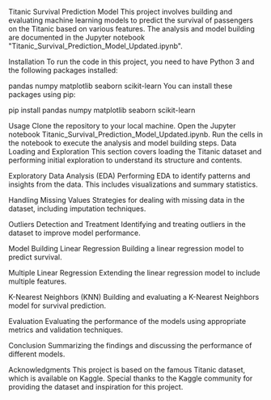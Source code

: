 Titanic Survival Prediction Model
This project involves building and evaluating machine learning models to predict the survival of passengers on the Titanic based on various features. The analysis and model building are documented in the Jupyter notebook "Titanic_Survival_Prediction_Model_Updated.ipynb".



Installation
To run the code in this project, you need to have Python 3 and the following packages installed:

pandas
numpy
matplotlib
seaborn
scikit-learn
You can install these packages using pip:

pip install pandas numpy matplotlib seaborn scikit-learn


Usage
Clone the repository to your local machine.
Open the Jupyter notebook Titanic_Survival_Prediction_Model_Updated.ipynb.
Run the cells in the notebook to execute the analysis and model building steps.
Data Loading and Exploration
This section covers loading the Titanic dataset and performing initial exploration to understand its structure and contents.

Exploratory Data Analysis (EDA)
Performing EDA to identify patterns and insights from the data. This includes visualizations and summary statistics.

Handling Missing Values
Strategies for dealing with missing data in the dataset, including imputation techniques.

Outliers Detection and Treatment
Identifying and treating outliers in the dataset to improve model performance.

Model Building
Linear Regression
Building a linear regression model to predict survival.

Multiple Linear Regression
Extending the linear regression model to include multiple features.

K-Nearest Neighbors (KNN)
Building and evaluating a K-Nearest Neighbors model for survival prediction.

Evaluation
Evaluating the performance of the models using appropriate metrics and validation techniques.

Conclusion
Summarizing the findings and discussing the performance of different models.

Acknowledgments
This project is based on the famous Titanic dataset, which is available on Kaggle. Special thanks to the Kaggle community for providing the dataset and inspiration for this project.
